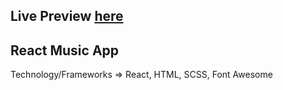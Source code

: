  ## Live Preview [here](https://mohitkacha.github.io/react-music-player/)


## React Music App



Technology/Frameworks  => React, HTML, SCSS, Font Awesome 